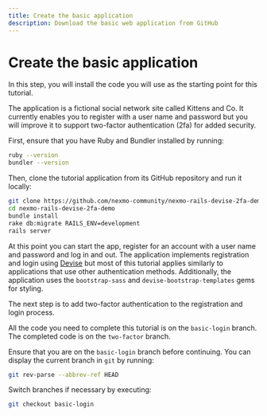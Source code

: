 ```yaml
---
title: Create the basic application
description: Download the basic web application from GitHub
---
```


# Create the basic application

In this step, you will install the code you will use as the starting point for this tutorial.

The application is a fictional social network site called Kittens and Co. It currently enables you to register with a user name and password but you will improve it to support two-factor authentication (2fa) for added security.

First, ensure that you have Ruby and Bundler installed by running:

```sh
ruby --version
bundler --version
```

Then, clone the tutorial application from its GitHub repository and run it locally:

```sh
git clone https://github.com/nexmo-community/nexmo-rails-devise-2fa-demo.git
cd nexmo-rails-devise-2fa-demo
bundle install
rake db:migrate RAILS_ENV=development
rails server
```

At this point you can start the app, register for an account with a user name and password and log in and out. The application implements registration and login using [Devise](https://github.com/heartcombo/devise) but most of this tutorial applies similarly to applications that use other authentication methods. Additionally, the application uses the `bootstrap-sass` and `devise-bootstrap-templates` gems for styling.

The next step is to add two-factor authentication to the registration and login process.

All the code you need to complete this tutorial is on the `basic-login` branch. The completed code is on the `two-factor` branch.

Ensure that you are on the `basic-login` branch before continuing. You can display the current branch in `git` by running:

```sh
git rev-parse --abbrev-ref HEAD
```

Switch branches if necessary by executing:

```sh
git checkout basic-login
```

